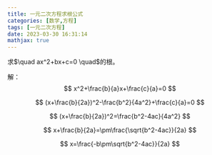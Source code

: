 ```yaml
---
title: 一元二次方程求根公式
categories: [数学,方程]
tags: [一元二次方程]
date: 2023-03-30 16:31:14
mathjax: true
---
```


<div>
求$\quad ax^2+bx+c=0 \quad$的根。
</div>

解：
$$
x^2+\frac{b}{a}x+\frac{c}{a}=0
$$


$$
(x+\frac{b}{2a})^2-\frac{b^2}{4a^2}+\frac{c}{a}=0
$$


$$
(x+\frac{b}{2a})^2=\frac{b^2-4ac}{4a^2}
$$


$$
x+\frac{b}{2a}=\pm\frac{\sqrt{b^2-4ac}}{2a}
$$


$$
x=\frac{-b\pm\sqrt{b^2-4ac}}{2a}
$$

